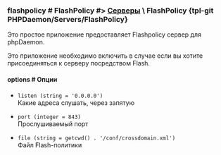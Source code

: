 ### flashpolicy # FlashPolicy #> [Серверы](#servers) \ FlashPolicy {tpl-git PHPDaemon/Servers/FlashPolicy}

Это простое приложение предоставляет Flashpolicy сервер для phpDaemon.

Это приложение необходимо включить в случае если вы хотите присоединяться к серверу посредством Flash.

#### options # Опции

 - `listen (string = '0.0.0.0')`  
 Какие адреса слушать, через запятую

 - `port (integer = 843)`  
 Прослушиваемый порт

 - `file (string = getcwd() . '/conf/crossdomain.xml')`  
 Файл Flash-политики